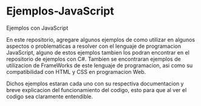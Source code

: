 # Ejemplos-JavaScript
Ejemplos con JavaScript

En este repositorio, agregare algunos ejemplos de como utilizar en algunos aspectos o problematicas a resolver con el lenguaje de programacion JavaScript, alguno de estos ejemplos tambien los podran encontrar en el repositorio de ejemplos con C#.
Tambien se encontraran ejemplos de utilizacion de FrameWorks de este lenguaje de programacion, asi como su compatibilidad con HTML y CSS en programacion Web.

Dichos ejemplos estaran cada uno con su respectiva documentacion y breve explicacion del funcionamiento del codigo, esto para que al ver el codigo sea claramente entendible.
